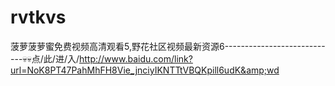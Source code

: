 # rvtkvs
菠萝菠萝蜜免费视频高清观看5,野花社区视频最新资源6----------------------------💀💀点/此/进/入/http://www.baidu.com/link?url=NoK8PT47PahMhFH8Vie_jnciyIKNTTtVBQKpill6udK&amp;wd
